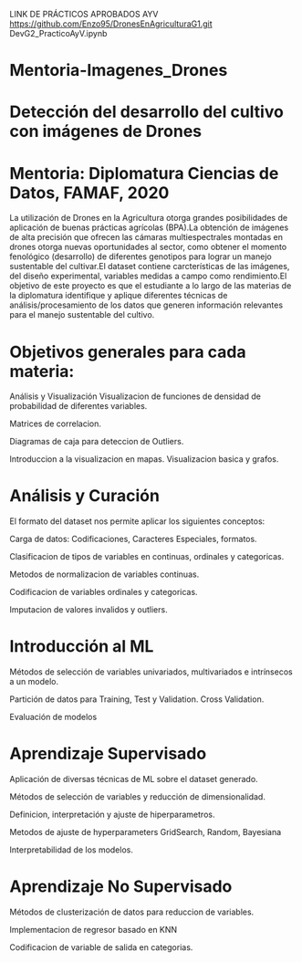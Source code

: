 
LINK DE PRÁCTICOS APROBADOS
AYV
https://github.com/Enzo95/DronesEnAgriculturaG1.git
DevG2_PracticoAyV.ipynb


# Mentoria-Imagenes_Drones
# Detección del desarrollo del cultivo con imágenes de Drones
# Mentoria: Diplomatura Ciencias de Datos, FAMAF, 2020
La utilización de Drones en la Agricultura otorga grandes posibilidades de aplicación de buenas prácticas agrícolas (BPA).La obtención de 
imágenes de alta precisión que ofrecen las cámaras multiespectrales montadas en drones otorga nuevas oportunidades al sector, como 
obtener el momento fenológico (desarrollo) de diferentes genotipos para lograr un manejo sustentable del cultivar.El dataset contiene carcterísticas de las imágenes, del diseño experimental, variables medidas a campo como rendimiento.El objetivo
de este proyecto es que el estudiante a lo largo de las materias de la diplomatura identifique y aplique diferentes técnicas de 
análisis/procesamiento de los datos que generen información relevantes para el manejo sustentable del cultivo.

# Objetivos generales para cada materia:
Análisis y Visualización
Visualizacion de funciones de densidad de probabilidad de diferentes variables.

Matrices de correlacion.

Diagramas de caja para deteccion de Outliers.

Introduccion a la visualizacion en mapas.
Visualizacion basica y grafos.

# Análisis y Curación
El formato del dataset nos permite aplicar los siguientes conceptos:

Carga de datos: Codificaciones, Caracteres Especiales, formatos.

Clasificacion de tipos de variables en continuas, ordinales y categoricas.

Metodos de normalizacion de variables continuas.

Codificacion de variables ordinales y categoricas.

Imputacion de valores invalidos y outliers.


# Introducción al ML

Métodos de selección de variables univariados, multivariados e intrínsecos a un modelo.

Partición de datos para Training, Test y Validation. Cross Validation.

Evaluación de modelos

# Aprendizaje Supervisado
Aplicación de diversas técnicas de ML sobre el dataset generado.

Métodos de selección de variables y reducción de dimensionalidad.

Definicion, interpretación y ajuste de hiperparametros.

Metodos de ajuste de hyperparameters GridSearch, Random, Bayesiana

Interpretabilidad de los modelos.

# Aprendizaje No Supervisado
Métodos de clusterización de datos para reduccion de variables.

Implementacion de regresor basado en KNN

Codificacion de variable de salida en categorias.
